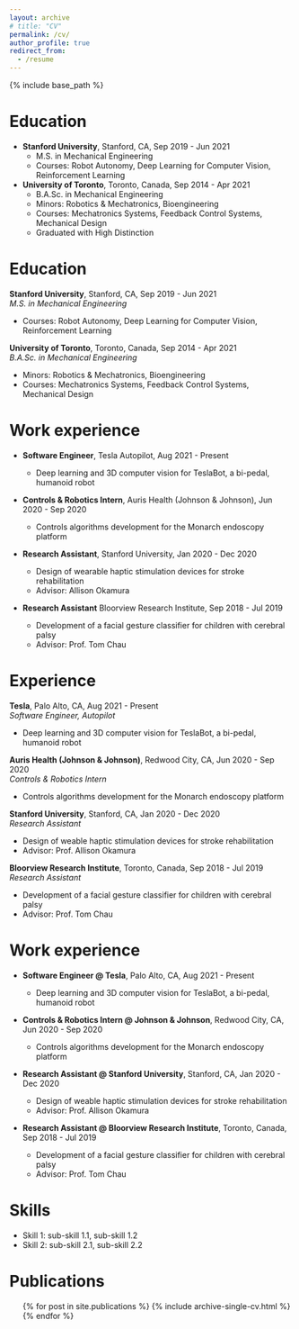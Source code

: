 ```yaml
---
layout: archive
# title: "CV"
permalink: /cv/
author_profile: true
redirect_from:
  - /resume
---
```


{% include base_path %}

Education
======
* **Stanford University**, Stanford, CA, Sep 2019 - Jun 2021
  * M.S. in Mechanical Engineering
  * Courses: Robot Autonomy, Deep Learning for Computer Vision, Reinforcement Learning
* **University of Toronto**, Toronto, Canada, Sep 2014 - Apr 2021
  * B.A.Sc. in Mechanical Engineering
  * Minors: Robotics & Mechatronics, Bioengineering
  * Courses: Mechatronics Systems, Feedback Control Systems, Mechanical Design
  * Graduated with High Distinction

Education
======
**Stanford University**, Stanford, CA, Sep 2019 - Jun 2021\
*M.S. in Mechanical Engineering*
  * Courses: Robot Autonomy, Deep Learning for Computer Vision, Reinforcement Learning

**University of Toronto**, Toronto, Canada, Sep 2014 - Apr 2021\
*B.A.Sc. in Mechanical Engineering*
  * Minors: Robotics & Mechatronics, Bioengineering
  * Courses: Mechatronics Systems, Feedback Control Systems, Mechanical Design

Work experience
======
* **Software Engineer**, Tesla Autopilot, Aug 2021 - Present
  * Deep learning and 3D computer vision for TeslaBot, a bi-pedal, humanoid robot

* **Controls & Robotics Intern**, Auris Health (Johnson & Johnson), Jun 2020 - Sep 2020
  * Controls algorithms development for the Monarch endoscopy platform

* **Research Assistant**, Stanford University, Jan 2020 - Dec 2020
  * Design of wearable haptic stimulation devices for stroke rehabilitation
  * Advisor: Allison Okamura

* **Research Assistant** Bloorview Research Institute, Sep 2018 - Jul 2019
  * Development of a facial gesture classifier for children with cerebral palsy
  * Advisor: Prof. Tom Chau

Experience
======
**Tesla**, Palo Alto, CA, Aug 2021 - Present\
*Software Engineer, Autopilot*
  * Deep learning and 3D computer vision for TeslaBot, a bi-pedal, humanoid robot

**Auris Health (Johnson & Johnson)**, Redwood City, CA, Jun 2020 - Sep 2020\
*Controls & Robotics Intern*
  * Controls algorithms development for the Monarch endoscopy platform

**Stanford University**, Stanford, CA, Jan 2020 - Dec 2020\
*Research Assistant*
  * Design of weable haptic stimulation devices for stroke rehabilitation
  * Advisor: Prof. Allison Okamura

**Bloorview Research Institute**, Toronto, Canada, Sep 2018 - Jul 2019\
*Research Assistant*
  * Development of a facial gesture classifier for children with cerebral palsy
  * Advisor: Prof. Tom Chau

Work experience
======
* **Software Engineer @ Tesla**, Palo Alto, CA, Aug 2021 - Present
  * Deep learning and 3D computer vision for TeslaBot, a bi-pedal, humanoid robot

* **Controls & Robotics Intern @ Johnson & Johnson**, Redwood City, CA, Jun 2020 - Sep 2020
  * Controls algorithms development for the Monarch endoscopy platform

* **Research Assistant @ Stanford University**, Stanford, CA, Jan 2020 - Dec 2020
  * Design of weable haptic stimulation devices for stroke rehabilitation
  * Advisor: Prof. Allison Okamura

* **Research Assistant @ Bloorview Research Institute**, Toronto, Canada, Sep 2018 - Jul 2019
  * Development of a facial gesture classifier for children with cerebral palsy
  * Advisor: Prof. Tom Chau

Skills
======
* Skill 1: sub-skill 1.1, sub-skill 1.2
* Skill 2: sub-skill 2.1, sub-skill 2.2

Publications
======
  <ul>{% for post in site.publications %}
    {% include archive-single-cv.html %}
  {% endfor %}</ul> 

